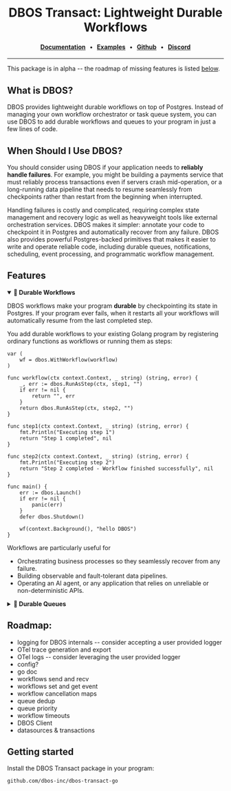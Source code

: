 <div align="center">

# DBOS Transact: Lightweight Durable Workflows

#### [Documentation](https://docs.dbos.dev/) &nbsp;&nbsp;•&nbsp;&nbsp;  [Examples](https://docs.dbos.dev/examples) &nbsp;&nbsp;•&nbsp;&nbsp; [Github](https://github.com/dbos-inc) &nbsp;&nbsp;•&nbsp;&nbsp; [Discord](https://discord.com/invite/jsmC6pXGgX)
</div>

---

This package is in alpha -- the roadmap of missing features is listed [below](#roadmap).

## What is DBOS?

DBOS provides lightweight durable workflows on top of Postgres. Instead of managing your own workflow orchestrator or task queue system, you can use DBOS to add durable workflows and queues to your program in just a few lines of code.


## When Should I Use DBOS?

You should consider using DBOS if your application needs to **reliably handle failures**.
For example, you might be building a payments service that must reliably process transactions even if servers crash mid-operation, or a long-running data pipeline that needs to resume seamlessly from checkpoints rather than restart from the beginning when interrupted.

Handling failures is costly and complicated, requiring complex state management and recovery logic as well as heavyweight tools like external orchestration services.
DBOS makes it simpler: annotate your code to checkpoint it in Postgres and automatically recover from any failure.
DBOS also provides powerful Postgres-backed primitives that makes it easier to write and operate reliable code, including durable queues, notifications, scheduling, event processing, and programmatic workflow management.


## Features
<details open><summary><strong>💾 Durable Workflows</strong></summary>
 
DBOS workflows make your program **durable** by checkpointing its state in Postgres.
If your program ever fails, when it restarts all your workflows will automatically resume from the last completed step.

You add durable workflows to your existing Golang program by registering ordinary functions as workflows or running them as steps:

```golang
var (
    wf = dbos.WithWorkflow(workflow)
)

func workflow(ctx context.Context, _ string) (string, error) {
    _, err := dbos.RunAsStep(ctx, step1, "")
    if err != nil {
        return "", err
    }
    return dbos.RunAsStep(ctx, step2, "")
}

func step1(ctx context.Context, _ string) (string, error) {
    fmt.Println("Executing step 1")
    return "Step 1 completed", nil
}

func step2(ctx context.Context, _ string) (string, error) {
    fmt.Println("Executing step 2")
    return "Step 2 completed - Workflow finished successfully", nil
}

func main() {
    err := dbos.Launch()
    if err != nil {
        panic(err)
    }
    defer dbos.Shutdown()

    wf(context.Background(), "hello DBOS")
}
```


Workflows are particularly useful for 

- Orchestrating business processes so they seamlessly recover from any failure.
- Building observable and fault-tolerant data pipelines.
- Operating an AI agent, or any application that relies on unreliable or non-deterministic APIs.

</details>

<details><summary><strong>📒 Durable Queues</strong></summary>

####

DBOS queues help you **durably** run tasks in the background.
When you enqueue a workflow, one of your processes will pick it up for execution.
DBOS manages the execution of your tasks: it guarantees that tasks complete, and that their callers get their results without needing to resubmit them, even if your application is interrupted.

Queues also provide flow control, so you can limit the concurrency of your tasks on a per-queue or per-process basis.
You can also set timeouts for tasks, rate limit how often queued tasks are executed, deduplicate tasks, or prioritize tasks.

You can add queues to your workflows in just a couple lines of code.
They don't require a separate queueing service or message broker&mdash;just Postgres.

```golang
var (
    queue  = dbos.NewWorkflowQueue("example-queue")
    taskWf = dbos.WithWorkflow(task)
)

func task(ctx context.Context, i int) (int, error) {
    time.Sleep(5 * time.Second)
    fmt.Printf("Task %d completed\n", i)
    return i, nil
}

func main() {
    err := dbos.Launch()
    if err != nil {
        panic(err)
    }
    defer dbos.Shutdown()

    fmt.Println("Enqueuing workflows")
    handles := make([]dbos.WorkflowHandle[int], 10)
    for i := range 10 {
        handle, err := taskWf(context.Background(), i, dbos.WithQueue(queue.Name))
        if err != nil {
            panic(fmt.Sprintf("failed to enqueue step %d: %v", i, err))
        }
        handles[i] = handle
    }
    results := make([]int, 10)
    for i, handle := range handles {
        result, err := handle.GetResult(context.Background())
        if err != nil {
            panic(fmt.Sprintf("failed to get result for step %d: %v", i, err))
        }
        results[i] = result
    }
    fmt.Printf("Successfully completed %d steps\n", len(results))
}
```
</details>

## Roadmap:
* logging for DBOS internals -- consider accepting a user provided logger
* OTel trace generation and export
* OTel logs -- consider leveraging the user provided logger
* config?
* go doc
* workflows send and recv
* workflows set and get event
* workflow cancellation maps
* queue dedup
* queue priority
* workflow timeouts
* DBOS Client
* datasources & transactions

## Getting started

Install the DBOS Transact package in your program:

```shell
github.com/dbos-inc/dbos-transact-go
```